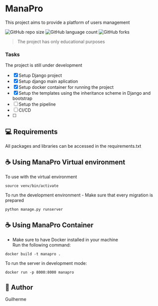 # ManaPro  
This project aims to provide a platform of users management

![GitHub repo size](https://img.shields.io/github/repo-size/iuricode/README-template?style=for-the-badge)
![GitHub language count](https://img.shields.io/github/languages/count/iuricode/README-template?style=for-the-badge)
![GitHub forks](https://img.shields.io/github/forks/iuricode/README-template?style=for-the-badge)

> The project has only educational purposes 

### Tasks
The project is still under development
- [x] Setup Django project
- [x] Setup django main aplication
- [x] Setup docker container for running the project
- [x] Setup the templates using the inheritance scheme in Django and bootstrap
- [ ] Setup the pipeline
- [ ] CI/CD
- [ ] 

## 💻 Requirements

All packages and libraries can be accessed in the requirements.txt  


## ☕ Using ManaPro Virtual environment

To use with the virtual environment
```
source venv/bin/activate
``` 

To run the development environment - Make sure that every migration is prepared
``` 
python manage.py runserver
```

## ☕ Using ManaPro Container 
- Make sure to have Docker installed in your machine  
Run the following command: 

```
docker build -t manapro .
``` 
To run the server in development mode: 
``` 
docker run -p 8000:8000 manapro 
```

## 🤝 Author
Guilherme 
